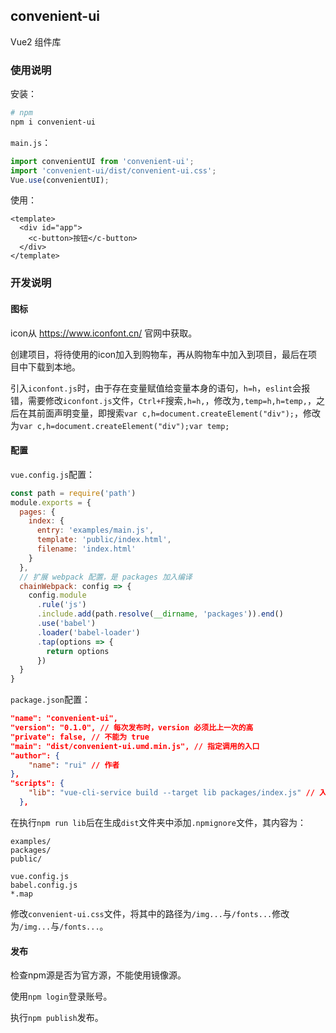 ## convenient-ui

Vue2 组件库

### 使用说明

安装：

```bash
# npm
npm i convenient-ui
```

`main.js`：

```javascript
import convenientUI from 'convenient-ui';
import 'convenient-ui/dist/convenient-ui.css';
Vue.use(convenientUI);
```

使用：

```vue
<template>
  <div id="app">
    <c-button>按钮</c-button>
  </div>
</template>
```

### 开发说明

#### 图标

icon从 https://www.iconfont.cn/ 官网中获取。

创建项目，将待使用的icon加入到购物车，再从购物车中加入到项目，最后在项目中下载到本地。

引入`iconfont.js`时，由于存在变量赋值给变量本身的语句，`h=h`，`eslint`会报错，需要修改`iconfont.js`文件，`Ctrl+F`搜索`,h=h,`，修改为`,temp=h,h=temp,`，之后在其前面声明变量，即搜索`var c,h=document.createElement("div");`，修改为`var c,h=document.createElement("div");var temp;`

#### 配置

`vue.config.js`配置：

```javascript
const path = require('path')
module.exports = {
  pages: {
    index: {
      entry: 'examples/main.js',
      template: 'public/index.html',
      filename: 'index.html'
    }
  },
  // 扩展 webpack 配置，是 packages 加入编译
  chainWebpack: config => {
    config.module
      .rule('js')
      .include.add(path.resolve(__dirname, 'packages')).end()
      .use('babel')
      .loader('babel-loader')
      .tap(options => {
        return options
      })
  }
}
```

`package.json`配置：

```json
"name": "convenient-ui",
"version": "0.1.0", // 每次发布时，version 必须比上一次的高
"private": false, // 不能为 true
"main": "dist/convenient-ui.umd.min.js", // 指定调用的入口
"author": {
    "name": "rui" // 作者
},
"scripts": {
    "lib": "vue-cli-service build --target lib packages/index.js" // 入口
  },
```

在执行`npm run lib`后在生成`dist`文件夹中添加`.npmignore`文件，其内容为：

```
examples/
packages/
public/

vue.config.js
babel.config.js
*.map
```

修改`convenient-ui.css`文件，将其中的路径为`/img...`与`/fonts...`修改为``/img...``与`/fonts...`。

#### 发布

检查npm源是否为官方源，不能使用镜像源。

使用`npm login`登录账号。

执行`npm publish`发布。